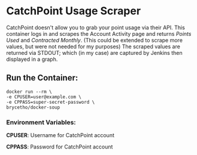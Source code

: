 # CatchPoint Usage Scraper

CatchPoint doesn't allow you to grab your point usage via their API. This container logs in and scrapes the Account Activity page and returns *Points Used* and *Contracted Monthly*. (This could be extended to scrape more values, but were not needed for my purposes) The scraped values are returned via STDOUT; which (in my case) are captured by Jenkins then displayed in a graph.

## Run the Container:
```
docker run --rm \
-e CPUSER=user@example.com \
-e CPPASS=super-secret-password \
brycetho/docker-soup
```

### Environment Variables:
**CPUSER**: Username for CatchPoint account

**CPPASS**: Password for CatchPoint account
